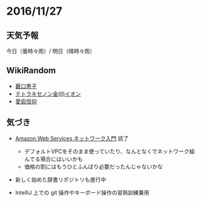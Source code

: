 # 2016/11/27

## 天気予報

今日（曇時々雨）/ 明日（晴時々雨）

## WikiRandom

* [薮口黒子](https://ja.wikipedia.org/wiki/%E8%96%AE%E5%8F%A3%E9%BB%92%E5%AD%90)
* [テトラキセノン金(II)イオン](https://ja.wikipedia.org/wiki/%E3%83%86%E3%83%88%E3%83%A9%E3%82%AD%E3%82%BB%E3%83%8E%E3%83%B3%E9%87%91%28II%29%E3%82%A4%E3%82%AA%E3%83%B3)
* [愛宕信仰](https://ja.wikipedia.org/wiki/%E6%84%9B%E5%AE%95%E4%BF%A1%E4%BB%B0)

## 気づき

* [Amazon Web Services ネットワーク入門](http://amzn.to/2fz2XU3) 読了
  * デフォルトVPCをそのまま使っていたり、なんとなくでネットワーク組んでる場合にはいいかも
  * 価格の割にはもうひとふんばり必要だったんじゃないかな

* 新しく始めた辞書リポジトリも進行中
* IntelliJ 上での git 操作やキーボード操作の習熟訓練兼用
